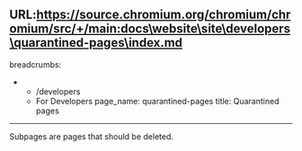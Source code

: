 URL:https://source.chromium.org/chromium/chromium/src/+/main:docs\website\site\developers\quarantined-pages\index.md
---
breadcrumbs:
- - /developers
  - For Developers
page_name: quarantined-pages
title: Quarantined pages
---

Subpages are pages that should be deleted.
